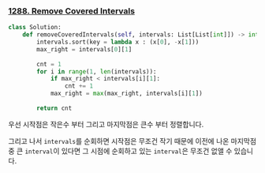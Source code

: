 ### [1288. Remove Covered Intervals](https://leetcode.com/problems/remove-covered-intervals)

```python
class Solution:
    def removeCoveredIntervals(self, intervals: List[List[int]]) -> int:
        intervals.sort(key = lambda x : (x[0], -x[1]))
        max_right = intervals[0][1]
        
        cnt = 1
        for i in range(1, len(intervals)):
            if max_right < intervals[i][1]:
                cnt += 1
            max_right = max(max_right, intervals[i][1])
        
        return cnt
```

우선 시작점은 작은수 부터 그리고 마지막점은 큰수 부터 정렬합니다.

그리고 나서  `intervals`를 순회하면 시작점은 무조건 작기 때문에 이전에 나온 마지막점 중 큰 `interval`이 있다면 그 시점에 순회하고 있는 `interval`은 무조건 없앨 수 있습니다.